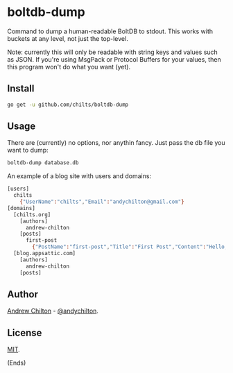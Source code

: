 # boltdb-dump #

Command to dump a human-readable BoltDB to stdout. This works with buckets at any level, not just the top-level.

Note: currently this will only be readable with string keys and values such as JSON. If you're using MsgPack or
Protocol Buffers for your values, then this program won't do what you want (yet).

## Install ##

```sh
go get -u github.com/chilts/boltdb-dump
```

## Usage ##

There are (currently) no options, nor anythin fancy. Just pass the db file you want to dump:

```sh
boltdb-dump database.db
```

An example of a blog site with users and domains:

```sh
[users]
  chilts
    {"UserName":"chilts","Email":"andychilton@gmail.com"}
[domains]
  [chilts.org]
    [authors]
      andrew-chilton
    [posts]
      first-post
        {"PostName":"first-post","Title":"First Post","Content":"Hello, World!"}
  [blog.appsattic.com]
    [authors]
      andrew-chilton
    [posts]
```

## Author ##

[Andrew Chilton](https://chilts.org/) - [@andychilton](https://twitter.com/andychilton).

## License ##

[MIT](https://chilts.mit-license.org/2016/).

(Ends)
